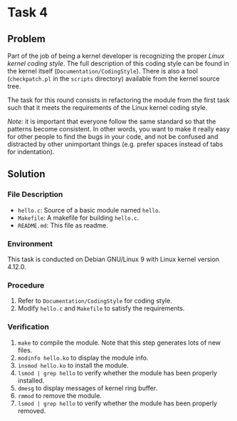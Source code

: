 # Task 4

## Problem

Part of the job of being a kernel developer is recognizing the proper *Linux kernel coding style*. The full description of this coding style can be found in the kernel itself (`Documentation/CodingStyle`). There is also a tool (`checkpatch.pl` in the `scripts` directory) available from the kernel source tree.

The task for this round consists in refactoring the module from the first task such that it meets the requirements of the Linux kernel coding style.

*Note:* it is important that everyone follow the same standard so that the patterns become consistent. In other words, you want to make it really easy for other people to find the bugs in your code, and not be confused and distracted by other unimportant things (e.g. prefer spaces instead of tabs for indentation).



## Solution

### File Description

- `hello.c`: Source of a basic module named `hello`.
- `Makefile`: A makefile for building `hello.c`.
- `README.md`: This file as readme.





### Environment

This task is conducted on Debian GNU/Linux 9 with Linux kernel version 4.12.0.



### Procedure

1. Refer to `Documentation/CodingStyle` for coding style.
2. Modify `hello.c` and `Makefile` to satisfy the requirements.




### Verification

1. `make` to compile the module. Note that this step generates lots of new files.
2. `modinfo hello.ko` to display the module info.
3. `insmod hello.ko` to install the module.
4. `lsmod | grep hello` to verify whether the module has been properly installed.
5. `dmesg` to display messages of kernel ring buffer.
6. `rmmod` to remove the module.
7. `lsmod | grep hello` to verify whether the module has been properly removed.